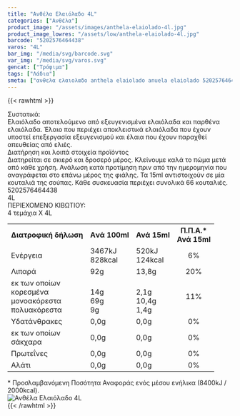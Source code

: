 ```yaml
---
title: "Ανθέλα Ελαιόλαδο 4L"
categories: ["Ανθέλα"]
product_image: "/assets/images/anthela-elaiolado-4l.jpg"
product_image_lowres: "/assets/low/anthela-elaiolado-4l.jpg"
barcode: "5202576464438"
varos: "4L"
bar_img: "/media/svg/barcode.svg"
var_img: "/media/svg/varos.svg"
gencat: ["Τρόφιμα"]
tags: ["Λάδια"]
smeta: ["ανθελα ελαιολαδο anthela elaiolado anuela elaiolado 5202576464438 4l 4 litra 4 λιτρα 4 λίτρα "]
---
```

{{< rawhtml >}}

<div class="sload3"><div class="product"><div id="sistatika">Συστατικά:</div><div class="alltext">Eλαιόλαδο αποτελούμενο από εξευγενισμένα ελαιόλαδα και παρθένα ελαιόλαδα. Έλαιο που περιέχει αποκλειστικά ελαιόλαδα που έχουν υποστεί επεξεργασία εξευγενισμού και έλαια που έχουν παραχθεί απευθείας από ελιές.</div><div id="loipa">Διατήρηση και λοιπά στοιχεία προϊόντος</div><div class="alltext">Διατηρείται σε σκιερό και δροσερό μέρος. Κλείνουμε καλά το πώμα μετά από κάθε χρήση. Ανάλωση κατά προτίμηση πριν από την ημερομηνία που αναγράφεται στο επάνω μέρος της φιάλης. Τα 15ml αντιστοιχούν σε μία κουταλιά της σούπας. Κάθε συσκευασία περιέχει συνολικά 66 κουταλιές.</div><div id="barcode"><div id="barimage1"></div><span id="bartext">5202576464438</span></div><div id="varos"><div id="varosimage1"></div><span id="varostext">4L</span></div><div id="kivotio">ΠΕΡΙΕΧΟΜΕΝΟ ΚΙΒΩΤΙΟΥ:<br>4 τεμάχια Χ 4L</div><div class="tabout"><table id="diatable"><tbody><tr><th>Διατροφική δήλωση</th><th>Aνά 100ml</th><th>Ανά 15ml<br></th><th>Π.Π.Α.*<br>Ανά 15ml</th></tr><tr><td class="texr2">Ενέργεια</td><td class="texr">3467kJ<br>828kcal</td><td class="texr">520kJ<br>124kcal</td><td class="texr" style="text-align:center">6%</td></tr><tr><td class="texr2">Λιπαρά</td><td class="texr">92g</td><td class="texr">13,8g</td><td class="texr" style="text-align:center">20%</td></tr><tr><td class="gray">εκ των οποίων<br>κορεσµένα<br>µονοακόρεστα<br>πολυακόρεστα<br></td><td class="gray2"><br>14g<br>69g<br>9g<br></td><td class="gray2"><br>2,1g<br>10,4g<br>1,4g<br></td><td class="gray2" style="text-align:center">11%</td></tr><tr><td class="texr2">Yδατάνθρακες</td><td class="texr">0,0g</td><td class="texr">0,0g</td><td class="texr" style="text-align:center">0%</td></tr><tr><td class="gray">εκ των οποίων<br>σάκχαρα</td><td class="gray2">0,0g</td><td class="gray2">0,0g</td><td class="gray2" style="text-align:center">0%</td></tr><tr><td class="texr2">Πρωτεΐνες</td><td class="texr">0,0g</td><td class="texr">0,0g</td><td class="texr" style="text-align:center">0%</td></tr><tr><td class="texr2">Αλάτι</td><td class="texr">0,0g</td><td class="texr">0,0g</td><td class="texr" style="text-align:center">0%</td></tr></tbody></table></div><div class="alltext">* Προσλαμβανόμενη Ποσότητα Αναφοράς ενός μέσου ενήλικα (8400kJ / 2000kcal).</div><div class="pimg"><img alt="Ανθέλα Ελαιόλαδο 4L" title="Ανθέλα Ελαιόλαδο 4L" src="https://www.sklavenitis.gr/images/1600x1600/files/ProductMedia/Products/1296809/1.jpg"></div></div></div>
{{< /rawhtml >}}


